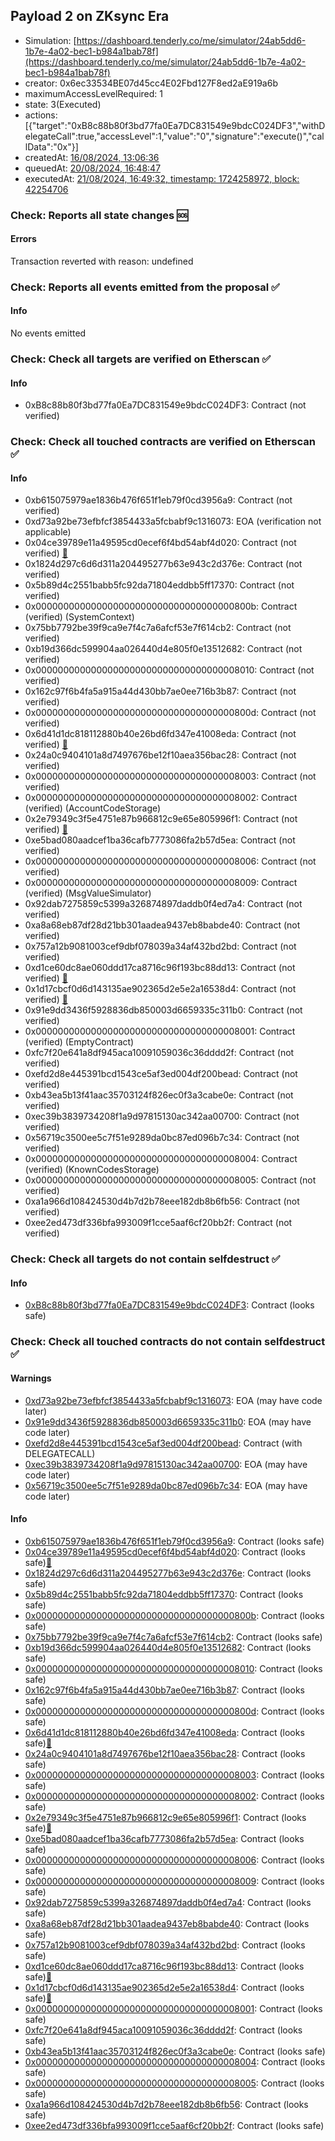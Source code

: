 ## Payload 2 on ZKsync Era

- Simulation: [https://dashboard.tenderly.co/me/simulator/24ab5dd6-1b7e-4a02-bec1-b984a1bab78f](https://dashboard.tenderly.co/me/simulator/24ab5dd6-1b7e-4a02-bec1-b984a1bab78f)
- creator: 0x6ec33534BE07d45cc4E02Fbd127F8ed2aE919a6b
- maximumAccessLevelRequired: 1
- state: 3(Executed)
- actions: [{"target":"0xB8c88b80f3bd77fa0Ea7DC831549e9bdcC024DF3","withDelegateCall":true,"accessLevel":1,"value":"0","signature":"execute()","callData":"0x"}]
- createdAt: [16/08/2024, 13:06:36](https://era.zksync.network//tx/0xdd46911b409d56cccd0461a01d8c84ac0437ce739e30ceeacb7e3dd55a088929)
- queuedAt: [20/08/2024, 16:48:47](https://era.zksync.network//tx/0x44908c59317477daa6fb0f9b3431ec9ec8fe1e60a644608df5dd73f9807c15f7)
- executedAt: [21/08/2024, 16:49:32, timestamp: 1724258972, block: 42254706](https://era.zksync.network//tx/0x4bfecb0b2e11e7811656c40b435830560c620aa5a2806c3ca0a898041df42437)

### Check: Reports all state changes :sos:

#### Errors

Transaction reverted with reason: undefined

### Check: Reports all events emitted from the proposal :white_check_mark:

#### Info

No events emitted

### Check: Check all targets are verified on Etherscan :white_check_mark:

#### Info

- 0xB8c88b80f3bd77fa0Ea7DC831549e9bdcC024DF3: Contract (not verified) 

### Check: Check all touched contracts are verified on Etherscan :white_check_mark:

#### Info

- 0xb615075979ae1836b476f651f1eb79f0cd3956a9: Contract (not verified) 
- 0xd73a92be73efbfcf3854433a5fcbabf9c1316073: EOA (verification not applicable)
- 0x04ce39789e11a49595cd0ecef6f4bd54abf4d020: Contract (not verified) [:ghost:](https://github.com/bgd-labs/aave-address-book "AaveV3ZkSync.ACL_ADMIN, GovernanceV3ZkSync.EXECUTOR_LVL_1")
- 0x1824d297c6d6d311a204495277b63e943c2d376e: Contract (not verified) 
- 0x5b89d4c2551babb5fc92da71804eddbb5ff17370: Contract (not verified) 
- 0x000000000000000000000000000000000000800b: Contract (verified) (SystemContext) 
- 0x75bb7792be39f9ca9e7f4c7a6afcf53e7f614cb2: Contract (not verified) 
- 0xb19d366dc599904aa026440d4e805f0e13512682: Contract (not verified) 
- 0x0000000000000000000000000000000000008010: Contract (not verified) 
- 0x162c97f6b4fa5a915a44d430bb7ae0ee716b3b87: Contract (not verified) 
- 0x000000000000000000000000000000000000800d: Contract (not verified) 
- 0x6d41d1dc818112880b40e26bd6fd347e41008eda: Contract (not verified) [:ghost:](https://github.com/bgd-labs/aave-address-book "AaveV3ZkSync.ASSETS.WETH.ORACLE")
- 0x24a0c9404101a8d7497676be12f10aea356bac28: Contract (not verified) 
- 0x0000000000000000000000000000000000008003: Contract (not verified) 
- 0x0000000000000000000000000000000000008002: Contract (verified) (AccountCodeStorage) 
- 0x2e79349c3f5e4751e87b966812c9e65e805996f1: Contract (not verified) [:ghost:](https://github.com/bgd-labs/aave-address-book "GovernanceV3ZkSync.PAYLOADS_CONTROLLER")
- 0xe5bad080aadcef1ba36cafb7773086fa2b57d5ea: Contract (not verified) 
- 0x0000000000000000000000000000000000008006: Contract (not verified) 
- 0x0000000000000000000000000000000000008009: Contract (verified) (MsgValueSimulator) 
- 0x92dab7275859c5399a326874897daddb0f4ed7a4: Contract (not verified) 
- 0xa8a68eb87df28d21bb301aadea9437eb8babde40: Contract (not verified) 
- 0x757a12b9081003cef9dbf078039a34af432bd2bd: Contract (not verified) 
- 0xd1ce60dc8ae060ddd17ca8716c96f193bc88dd13: Contract (not verified) [:ghost:](https://github.com/bgd-labs/aave-address-book "AaveV3ZkSync.ASSETS.ZK.ORACLE")
- 0x1d17cbcf0d6d143135ae902365d2e5e2a16538d4: Contract (not verified) [:ghost:](https://github.com/bgd-labs/aave-address-book "AaveV3ZkSync.ASSETS.USDC.UNDERLYING")
- 0x91e9dd3436f5928836db850003d6659335c311b0: Contract (not verified) 
- 0x0000000000000000000000000000000000008001: Contract (verified) (EmptyContract) 
- 0xfc7f20e641a8df945aca10091059036c36dddd2f: Contract (not verified) 
- 0xefd2d8e445391bcd1543ce5af3ed004df200bead: Contract (not verified) 
- 0xb43ea5b13f41aac35703124f826ec0f3a3cabe0e: Contract (not verified) 
- 0xec39b3839734208f1a9d97815130ac342aa00700: Contract (not verified) 
- 0x56719c3500ee5c7f51e9289da0bc87ed096b7c34: Contract (not verified) 
- 0x0000000000000000000000000000000000008004: Contract (verified) (KnownCodesStorage) 
- 0x0000000000000000000000000000000000008005: Contract (not verified) 
- 0xa1a966d108424530d4b7d2b78eee182db8b6fb56: Contract (not verified) 
- 0xee2ed473df336bfa993009f1cce5aaf6cf20bb2f: Contract (not verified) 

### Check: Check all targets do not contain selfdestruct :white_check_mark:

#### Info

- [0xB8c88b80f3bd77fa0Ea7DC831549e9bdcC024DF3](https://era.zksync.network//address/0xB8c88b80f3bd77fa0Ea7DC831549e9bdcC024DF3): Contract (looks safe)

### Check: Check all touched contracts do not contain selfdestruct :white_check_mark:

#### Warnings

- [0xd73a92be73efbfcf3854433a5fcbabf9c1316073](https://era.zksync.network//address/0xd73a92be73efbfcf3854433a5fcbabf9c1316073): EOA (may have code later)
- [0x91e9dd3436f5928836db850003d6659335c311b0](https://era.zksync.network//address/0x91e9dd3436f5928836db850003d6659335c311b0): EOA (may have code later)
- [0xefd2d8e445391bcd1543ce5af3ed004df200bead](https://era.zksync.network//address/0xefd2d8e445391bcd1543ce5af3ed004df200bead): Contract (with DELEGATECALL)
- [0xec39b3839734208f1a9d97815130ac342aa00700](https://era.zksync.network//address/0xec39b3839734208f1a9d97815130ac342aa00700): EOA (may have code later)
- [0x56719c3500ee5c7f51e9289da0bc87ed096b7c34](https://era.zksync.network//address/0x56719c3500ee5c7f51e9289da0bc87ed096b7c34): EOA (may have code later)

#### Info

- [0xb615075979ae1836b476f651f1eb79f0cd3956a9](https://era.zksync.network//address/0xb615075979ae1836b476f651f1eb79f0cd3956a9): Contract (looks safe)
- [0x04ce39789e11a49595cd0ecef6f4bd54abf4d020](https://era.zksync.network//address/0x04ce39789e11a49595cd0ecef6f4bd54abf4d020): Contract (looks safe)[:ghost:](https://github.com/bgd-labs/aave-address-book "AaveV3ZkSync.ACL_ADMIN, GovernanceV3ZkSync.EXECUTOR_LVL_1")
- [0x1824d297c6d6d311a204495277b63e943c2d376e](https://era.zksync.network//address/0x1824d297c6d6d311a204495277b63e943c2d376e): Contract (looks safe)
- [0x5b89d4c2551babb5fc92da71804eddbb5ff17370](https://era.zksync.network//address/0x5b89d4c2551babb5fc92da71804eddbb5ff17370): Contract (looks safe)
- [0x000000000000000000000000000000000000800b](https://era.zksync.network//address/0x000000000000000000000000000000000000800b): Contract (looks safe)
- [0x75bb7792be39f9ca9e7f4c7a6afcf53e7f614cb2](https://era.zksync.network//address/0x75bb7792be39f9ca9e7f4c7a6afcf53e7f614cb2): Contract (looks safe)
- [0xb19d366dc599904aa026440d4e805f0e13512682](https://era.zksync.network//address/0xb19d366dc599904aa026440d4e805f0e13512682): Contract (looks safe)
- [0x0000000000000000000000000000000000008010](https://era.zksync.network//address/0x0000000000000000000000000000000000008010): Contract (looks safe)
- [0x162c97f6b4fa5a915a44d430bb7ae0ee716b3b87](https://era.zksync.network//address/0x162c97f6b4fa5a915a44d430bb7ae0ee716b3b87): Contract (looks safe)
- [0x000000000000000000000000000000000000800d](https://era.zksync.network//address/0x000000000000000000000000000000000000800d): Contract (looks safe)
- [0x6d41d1dc818112880b40e26bd6fd347e41008eda](https://era.zksync.network//address/0x6d41d1dc818112880b40e26bd6fd347e41008eda): Contract (looks safe)[:ghost:](https://github.com/bgd-labs/aave-address-book "AaveV3ZkSync.ASSETS.WETH.ORACLE")
- [0x24a0c9404101a8d7497676be12f10aea356bac28](https://era.zksync.network//address/0x24a0c9404101a8d7497676be12f10aea356bac28): Contract (looks safe)
- [0x0000000000000000000000000000000000008003](https://era.zksync.network//address/0x0000000000000000000000000000000000008003): Contract (looks safe)
- [0x0000000000000000000000000000000000008002](https://era.zksync.network//address/0x0000000000000000000000000000000000008002): Contract (looks safe)
- [0x2e79349c3f5e4751e87b966812c9e65e805996f1](https://era.zksync.network//address/0x2e79349c3f5e4751e87b966812c9e65e805996f1): Contract (looks safe)[:ghost:](https://github.com/bgd-labs/aave-address-book "GovernanceV3ZkSync.PAYLOADS_CONTROLLER")
- [0xe5bad080aadcef1ba36cafb7773086fa2b57d5ea](https://era.zksync.network//address/0xe5bad080aadcef1ba36cafb7773086fa2b57d5ea): Contract (looks safe)
- [0x0000000000000000000000000000000000008006](https://era.zksync.network//address/0x0000000000000000000000000000000000008006): Contract (looks safe)
- [0x0000000000000000000000000000000000008009](https://era.zksync.network//address/0x0000000000000000000000000000000000008009): Contract (looks safe)
- [0x92dab7275859c5399a326874897daddb0f4ed7a4](https://era.zksync.network//address/0x92dab7275859c5399a326874897daddb0f4ed7a4): Contract (looks safe)
- [0xa8a68eb87df28d21bb301aadea9437eb8babde40](https://era.zksync.network//address/0xa8a68eb87df28d21bb301aadea9437eb8babde40): Contract (looks safe)
- [0x757a12b9081003cef9dbf078039a34af432bd2bd](https://era.zksync.network//address/0x757a12b9081003cef9dbf078039a34af432bd2bd): Contract (looks safe)
- [0xd1ce60dc8ae060ddd17ca8716c96f193bc88dd13](https://era.zksync.network//address/0xd1ce60dc8ae060ddd17ca8716c96f193bc88dd13): Contract (looks safe)[:ghost:](https://github.com/bgd-labs/aave-address-book "AaveV3ZkSync.ASSETS.ZK.ORACLE")
- [0x1d17cbcf0d6d143135ae902365d2e5e2a16538d4](https://era.zksync.network//address/0x1d17cbcf0d6d143135ae902365d2e5e2a16538d4): Contract (looks safe)[:ghost:](https://github.com/bgd-labs/aave-address-book "AaveV3ZkSync.ASSETS.USDC.UNDERLYING")
- [0x0000000000000000000000000000000000008001](https://era.zksync.network//address/0x0000000000000000000000000000000000008001): Contract (looks safe)
- [0xfc7f20e641a8df945aca10091059036c36dddd2f](https://era.zksync.network//address/0xfc7f20e641a8df945aca10091059036c36dddd2f): Contract (looks safe)
- [0xb43ea5b13f41aac35703124f826ec0f3a3cabe0e](https://era.zksync.network//address/0xb43ea5b13f41aac35703124f826ec0f3a3cabe0e): Contract (looks safe)
- [0x0000000000000000000000000000000000008004](https://era.zksync.network//address/0x0000000000000000000000000000000000008004): Contract (looks safe)
- [0x0000000000000000000000000000000000008005](https://era.zksync.network//address/0x0000000000000000000000000000000000008005): Contract (looks safe)
- [0xa1a966d108424530d4b7d2b78eee182db8b6fb56](https://era.zksync.network//address/0xa1a966d108424530d4b7d2b78eee182db8b6fb56): Contract (looks safe)
- [0xee2ed473df336bfa993009f1cce5aaf6cf20bb2f](https://era.zksync.network//address/0xee2ed473df336bfa993009f1cce5aaf6cf20bb2f): Contract (looks safe)

